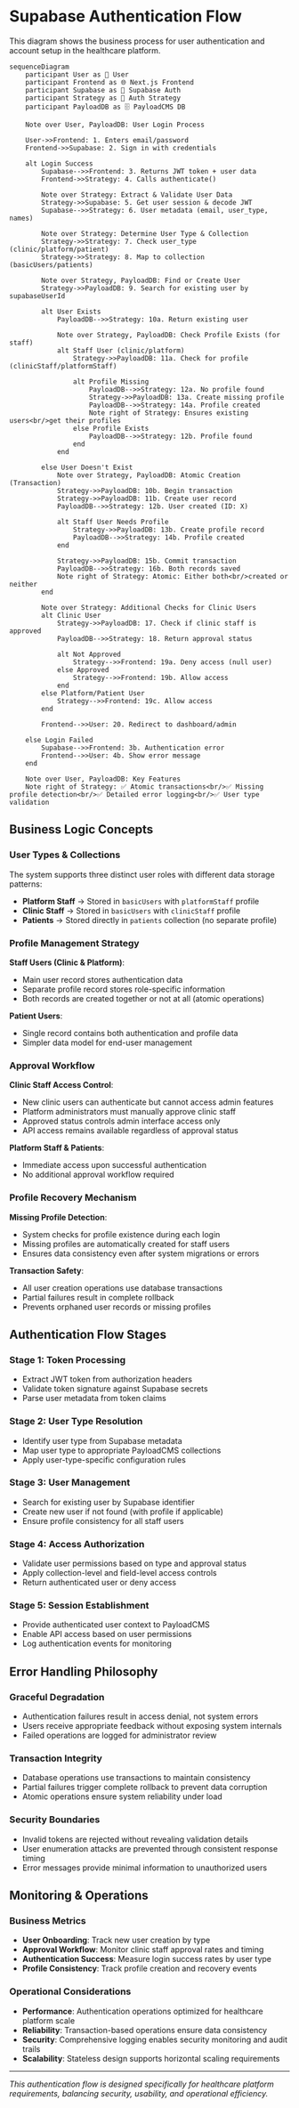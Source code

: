 # Supabase Authentication Flow

This diagram shows the business process for user authentication and account setup in the healthcare platform.

```mermaid
sequenceDiagram
    participant User as 👤 User
    participant Frontend as 🌐 Next.js Frontend
    participant Supabase as 🔐 Supabase Auth
    participant Strategy as 🎯 Auth Strategy
    participant PayloadDB as 🗄️ PayloadCMS DB

    Note over User, PayloadDB: User Login Process
    
    User->>Frontend: 1. Enters email/password
    Frontend->>Supabase: 2. Sign in with credentials
    
    alt Login Success
        Supabase-->>Frontend: 3. Returns JWT token + user data
        Frontend->>Strategy: 4. Calls authenticate()
        
        Note over Strategy: Extract & Validate User Data
        Strategy->>Supabase: 5. Get user session & decode JWT
        Supabase-->>Strategy: 6. User metadata (email, user_type, names)
        
        Note over Strategy: Determine User Type & Collection
        Strategy->>Strategy: 7. Check user_type (clinic/platform/patient)
        Strategy->>Strategy: 8. Map to collection (basicUsers/patients)
        
        Note over Strategy, PayloadDB: Find or Create User
        Strategy->>PayloadDB: 9. Search for existing user by supabaseUserId
        
        alt User Exists
            PayloadDB-->>Strategy: 10a. Return existing user
            
            Note over Strategy, PayloadDB: Check Profile Exists (for staff)
            alt Staff User (clinic/platform)
                Strategy->>PayloadDB: 11a. Check for profile (clinicStaff/platformStaff)
                
                alt Profile Missing
                    PayloadDB-->>Strategy: 12a. No profile found
                    Strategy->>PayloadDB: 13a. Create missing profile
                    PayloadDB-->>Strategy: 14a. Profile created
                    Note right of Strategy: Ensures existing users<br/>get their profiles
                else Profile Exists
                    PayloadDB-->>Strategy: 12b. Profile found
                end
            end
            
        else User Doesn't Exist
            Note over Strategy, PayloadDB: Atomic Creation (Transaction)
            Strategy->>PayloadDB: 10b. Begin transaction
            Strategy->>PayloadDB: 11b. Create user record
            PayloadDB-->>Strategy: 12b. User created (ID: X)
            
            alt Staff User Needs Profile
                Strategy->>PayloadDB: 13b. Create profile record
                PayloadDB-->>Strategy: 14b. Profile created
            end
            
            Strategy->>PayloadDB: 15b. Commit transaction
            PayloadDB-->>Strategy: 16b. Both records saved
            Note right of Strategy: Atomic: Either both<br/>created or neither
        end
        
        Note over Strategy: Additional Checks for Clinic Users
        alt Clinic User
            Strategy->>PayloadDB: 17. Check if clinic staff is approved
            PayloadDB-->>Strategy: 18. Return approval status
            
            alt Not Approved
                Strategy-->>Frontend: 19a. Deny access (null user)
            else Approved
                Strategy-->>Frontend: 19b. Allow access
            end
        else Platform/Patient User
            Strategy-->>Frontend: 19c. Allow access
        end
        
        Frontend-->>User: 20. Redirect to dashboard/admin
        
    else Login Failed
        Supabase-->>Frontend: 3b. Authentication error
        Frontend-->>User: 4b. Show error message
    end

    Note over User, PayloadDB: Key Features
    Note right of Strategy: ✅ Atomic transactions<br/>✅ Missing profile detection<br/>✅ Detailed error logging<br/>✅ User type validation
```

## Business Logic Concepts

### User Types & Collections

The system supports three distinct user roles with different data storage patterns:

- **Platform Staff** → Stored in `basicUsers` with `platformStaff` profile
- **Clinic Staff** → Stored in `basicUsers` with `clinicStaff` profile  
- **Patients** → Stored directly in `patients` collection (no separate profile)

### Profile Management Strategy

**Staff Users (Clinic & Platform)**:
- Main user record stores authentication data
- Separate profile record stores role-specific information
- Both records are created together or not at all (atomic operations)

**Patient Users**:
- Single record contains both authentication and profile data
- Simpler data model for end-user management

### Approval Workflow

**Clinic Staff Access Control**:
- New clinic users can authenticate but cannot access admin features
- Platform administrators must manually approve clinic staff
- Approved status controls admin interface access only
- API access remains available regardless of approval status

**Platform Staff & Patients**:
- Immediate access upon successful authentication
- No additional approval workflow required

### Profile Recovery Mechanism

**Missing Profile Detection**:
- System checks for profile existence during each login
- Missing profiles are automatically created for staff users
- Ensures data consistency even after system migrations or errors

**Transaction Safety**:
- All user creation operations use database transactions
- Partial failures result in complete rollback
- Prevents orphaned user records or missing profiles

## Authentication Flow Stages

### Stage 1: Token Processing
- Extract JWT token from authorization headers
- Validate token signature against Supabase secrets
- Parse user metadata from token claims

### Stage 2: User Type Resolution
- Identify user type from Supabase metadata
- Map user type to appropriate PayloadCMS collections
- Apply user-type-specific configuration rules

### Stage 3: User Management
- Search for existing user by Supabase identifier
- Create new user if not found (with profile if applicable)
- Ensure profile consistency for all staff users

### Stage 4: Access Authorization
- Validate user permissions based on type and approval status
- Apply collection-level and field-level access controls
- Return authenticated user or deny access

### Stage 5: Session Establishment
- Provide authenticated user context to PayloadCMS
- Enable API access based on user permissions
- Log authentication events for monitoring

## Error Handling Philosophy

### Graceful Degradation
- Authentication failures result in access denial, not system errors
- Users receive appropriate feedback without exposing system internals
- Failed operations are logged for administrator review

### Transaction Integrity
- Database operations use transactions to maintain consistency
- Partial failures trigger complete rollback to prevent data corruption
- Atomic operations ensure system reliability under load

### Security Boundaries
- Invalid tokens are rejected without revealing validation details
- User enumeration attacks are prevented through consistent response timing
- Error messages provide minimal information to unauthorized users

## Monitoring & Operations

### Business Metrics
- **User Onboarding**: Track new user creation by type
- **Approval Workflow**: Monitor clinic staff approval rates and timing
- **Authentication Success**: Measure login success rates by user type
- **Profile Consistency**: Track profile creation and recovery events

### Operational Considerations
- **Performance**: Authentication operations optimized for healthcare platform scale
- **Reliability**: Transaction-based operations ensure data consistency
- **Security**: Comprehensive logging enables security monitoring and audit trails
- **Scalability**: Stateless design supports horizontal scaling requirements

---

*This authentication flow is designed specifically for healthcare platform requirements, balancing security, usability, and operational efficiency.*
